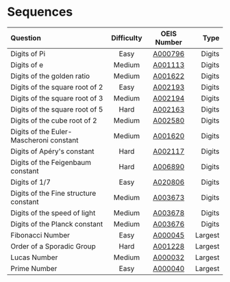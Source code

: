 # Sequences

| Question | Difficulty | OEIS Number | Type |
| :--- | :---: | :---: | ---: |
| Digits of Pi | Easy | [A000796](https://oeis.org/A000796) | Digits |
| Digits of e | Medium | [A001113](https://oeis.org/A001113) | Digits |
| Digits of the golden ratio | Medium | [A001622](https://oeis.org/A001622) | Digits |
| Digits of the square root of 2 | Easy | [A002193](https://oeis.org/A002193) | Digits |
| Digits of the square root of 3 | Medium | [A002194](https://oeis.org/A002194) | Digits |
| Digits of the square root of 5 | Hard | [A002163](https://oeis.org/A002163) | Digits |
| Digits of the cube root of 2 | Medium | [A002580](https://oeis.org/A002580) | Digits |
| Digits of the Euler-Mascheroni constant | Medium | [A001620](https://oeis.org/A001620) | Digits |
| Digits of Apéry's constant | Hard | [A002117](https://oeis.org/A002117) | Digits |
| Digits of the Feigenbaum constant | Hard | [A006890](https://oeis.org/A006890) | Digits |
| Digits of 1/7 | Easy | [A020806](https://oeis.org/A020806) | Digits |
| Digits of the Fine structure constant | Medium | [A003673](https://oeis.org/A003673) | Digits |
| Digits of the speed of light | Medium | [A003678](https://oeis.org/A003678) | Digits |
| Digits of the Planck constant | Medium | [A003676](https://oeis.org/A003676) | Digits |
| Fibonacci Number | Easy | [A000045](https://oeis.org/A000045) | Largest |
| Order of a Sporadic Group | Hard | [A001228](https://oeis.org/A001228) | Largest |
| Lucas Number | Medium | [A000032](https://oeis.org/A000032) | Largest |
| Prime Number | Easy | [A000040](https://oeis.org/A000040) | Largest |
